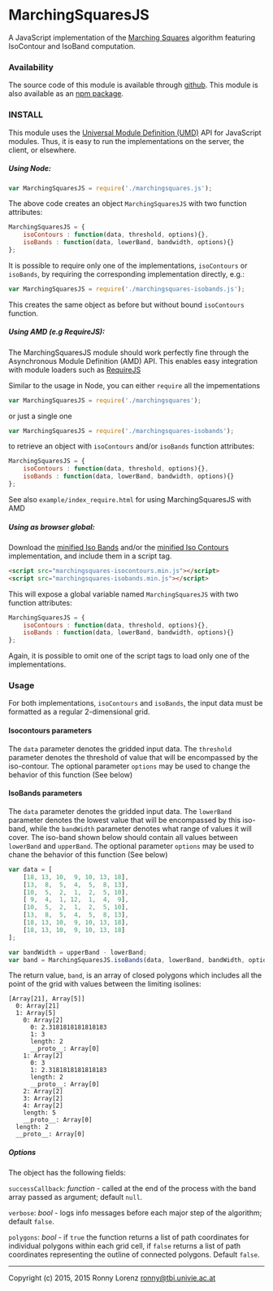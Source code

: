 # MarchingSquaresJS

A JavaScript implementation of the [Marching Squares](https://en.wikipedia.org/wiki/Marching_squares) algorithm
featuring IsoContour and IsoBand computation.


### Availability

The source code of this module is available through [github](https://github.com/RaumZeit/MarchingSquares.js).
This module is also available as an [npm package](https://www.npmjs.com/package/marchingsquares).

### INSTALL

This module uses the [Universal Module Definition (UMD)](https://github.com/umdjs/umd) API for
JavaScript modules. Thus, it is easy to run the implementations on the server, the client, or
elsewhere.

##### Using Node:

```javascript
var MarchingSquaresJS = require('./marchingsquares.js');
```

The above code creates an object `MarchingSquaresJS` with two function attributes:

```javascript
MarchingSquaresJS = {
    isoContours : function(data, threshold, options){},
    isoBands : function(data, lowerBand, bandwidth, options){}
};
```

It is possible to require only one of the implementations, `isoContours` or `isoBands`,
by requiring the corresponding implementation directly, e.g.:

```javascript
var MarchingSquaresJS = require('./marchingsquares-isobands.js');
```

This creates the same object as before but without bound `isoContours` function.

##### Using AMD (e.g RequireJS):

The MarchingSquaresJS module should work perfectly fine through the Asynchronous Module
Definition (AMD) API. This enables easy integration with module loaders such as
[RequireJS](https://github.com/requirejs/requirejs)

Similar to the usage in Node, you can either `require` all the impementations
```javascript
var MarchingSquaresJS = require('./marchingsquares');
```
or just a single one
```javascript
var MarchingSquaresJS = require('./marchingsquares-isobands');
```

to retrieve an object with `isoContours` and/or `isoBands` function attributes:


```javascript
MarchingSquaresJS = {
    isoContours : function(data, threshold, options){},
    isoBands : function(data, lowerBand, bandwidth, options){}
};
```

See also `example/index_require.html` for using MarchingSquaresJS with AMD

##### Using as browser global:

Download the [minified Iso Bands](https://raw.githubusercontent.com/RaumZeit/MarchingSquares.js/master/marchingsquares-isobands.min.js)
and/or the [minified Iso Contours](https://raw.githubusercontent.com/RaumZeit/MarchingSquares.js/master/marchingsquares-isocontours.min.js)
implementation, and include them in a script tag.

```html
<script src="marchingsquares-isocontours.min.js"></script>
<script src="marchingsquares-isobands.min.js"></script>
```

This will expose a global variable named `MarchingSquaresJS` with two function
attributes:

```javascript
MarchingSquaresJS = {
    isoContours : function(data, threshold, options){},
    isoBands : function(data, lowerBand, bandwidth, options){}
};
```

Again, it is possible to omit one of the script tags to load only one of the implementations.


### Usage

For both implementations, `isoContours` and `isoBands`, the input data must be formatted as a
regular 2-dimensional grid.

#### Isocontours parameters
The `data` parameter denotes the gridded input data.
The `threshold` parameter denotes the threshold of value that will be encompassed by the iso-contour.
The optional parameter `options` may be used to change the behavior of this function (See below)

#### IsoBands parameters
The `data` parameter denotes the gridded input data.
The `lowerBand` parameter denotes the lowest value that will be encompassed by this iso-band, while
the `bandWidth` parameter denotes what range of values it will cover. The iso-band shown below should contain all values between `lowerBand` and `upperBand`.
The optional parameter `options` may be used to chane the behavior of this function (See below)

```javascript
var data = [
    [18, 13, 10,  9, 10, 13, 18],
    [13,  8,  5,  4,  5,  8, 13],
    [10,  5,  2,  1,  2,  5, 10],
    [ 9,  4,  1, 12,  1,  4,  9],
    [10,  5,  2,  1,  2,  5, 10],
    [13,  8,  5,  4,  5,  8, 13],
    [18, 13, 10,  9, 10, 13, 18],
    [18, 13, 10,  9, 10, 13, 18]
];

var bandWidth = upperBand - lowerBand;
var band = MarchingSquaresJS.isoBands(data, lowerBand, bandWidth, options);
```

The return value, `band`, is an array of closed polygons which includes all the point of the grid with values between the limiting isolines:

```text
[Array[21], Array[5]]
  0: Array[21]
  1: Array[5]
    0: Array[2]
      0: 2.3181818181818183
      1: 3
      length: 2
      __proto__: Array[0]
    1: Array[2]
      0: 3
      1: 2.3181818181818183
      length: 2
      __proto__: Array[0]
    2: Array[2]
    3: Array[2]
    4: Array[2]
    length: 5
    __proto__: Array[0]
  length: 2
  __proto__: Array[0]
```

##### Options

The object has the following fields:

`successCallback`: *function* - called at the end of the process with the band array passed as argument; default `null`.

`verbose`: *bool* - logs info messages before each major step of the algorithm; default `false`.

`polygons`: *bool* - if `true` the function returns a list of path coordinates for individual polygons within each grid cell, if `false` returns a list of path coordinates representing the outline of connected polygons. Default `false`.


----

Copyright (c) 2015, 2015 Ronny Lorenz <ronny@tbi.univie.ac.at>
